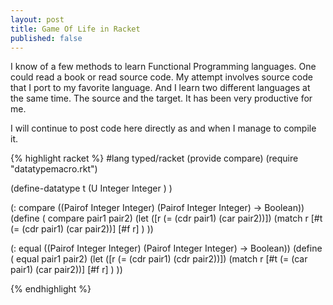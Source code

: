 ```yaml
---
layout: post
title: Game Of Life in Racket
published: false
---
```

I know of a few methods to learn Functional Programming languages. One could read a book or read source
code. My attempt involves source code that I port to my favorite language. And I learn two different languages
at the same time. The source and the target. It has been very productive for me.

I will continue to post code here directly as and when I manage to compile it.

{% highlight racket %}
#lang typed/racket
(provide compare)
(require "datatypemacro.rkt")

(define-datatype t
  (U Integer Integer )
)

(: compare ((Pairof Integer Integer) (Pairof Integer Integer)   -> Boolean))
(define ( compare pair1 pair2)
    (let ([r (= (cdr pair1) (car pair2))])
    (match r
     [#t  (= (cdr pair1) (car pair2))]
     [#f r]
     )
))

(: equal ((Pairof Integer Integer) (Pairof Integer Integer)   -> Boolean))
(define ( equal pair1 pair2)
    (let ([r (= (cdr pair1) (cdr pair2))])
    (match r
     [#t  (= (car pair1) (car pair2))]
     [#f r]
     )
))

{% endhighlight %}
